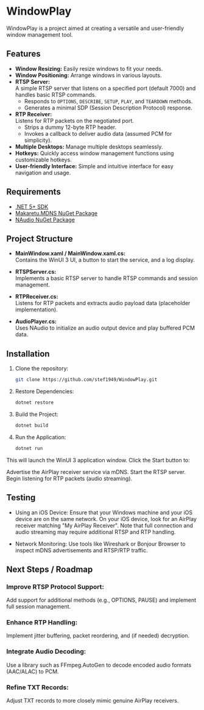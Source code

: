 # WindowPlay

WindowPlay is a project aimed at creating a versatile and user-friendly window management tool.

## Features

- **Window Resizing:** Easily resize windows to fit your needs.
- **Window Positioning:** Arrange windows in various layouts.
- **RTSP Server:**  
  A simple RTSP server that listens on a specified port (default 7000) and handles basic RTSP commands.  
  - Responds to `OPTIONS`, `DESCRIBE`, `SETUP`, `PLAY`, and `TEARDOWN` methods.
  - Generates a minimal SDP (Session Description Protocol) response.
- **RTP Receiver:**  
  Listens for RTP packets on the negotiated port.  
  - Strips a dummy 12-byte RTP header.
  - Invokes a callback to deliver audio data (assumed PCM for simplicity).
- **Multiple Desktops:** Manage multiple desktops seamlessly.
- **Hotkeys:** Quickly access window management functions using customizable hotkeys.
- **User-friendly Interface:** Simple and intuitive interface for easy navigation and usage.

## Requirements

- [.NET 5+ SDK](https://dotnet.microsoft.com/download)
- [Makaretu.MDNS NuGet Package](https://www.nuget.org/packages/Makaretu.MDNS/)
- [NAudio NuGet Package](https://www.nuget.org/packages/NAudio/)

## Project Structure

- **MainWindow.xaml / MainWindow.xaml.cs:**  
  Contains the WinUI 3 UI, a button to start the service, and a log display.

- **RTSPServer.cs:**  
  Implements a basic RTSP server to handle RTSP commands and session management.

- **RTPReceiver.cs:**  
  Listens for RTP packets and extracts audio payload data (placeholder implementation).

- **AudioPlayer.cs:**  
  Uses NAudio to initialize an audio output device and play buffered PCM data.

## Installation

1. Clone the repository:
   ```bash
   git clone https://github.com/stef1949/WindowPlay.git

2. Restore Dependencies:
   ```bash
   dotnet restore
3. Build the Project:
   ```bash
   dotnet build
4. Run the Application:
   ```bash
   dotnet run

This will launch the WinUI 3 application window. Click the Start button to:

Advertise the AirPlay receiver service via mDNS.
Start the RTSP server.
Begin listening for RTP packets (audio streaming).

## Testing
- Using an iOS Device:
Ensure that your Windows machine and your iOS device are on the same network. On your iOS device, look for an AirPlay receiver matching "My AirPlay Receiver". Note that full connection and audio streaming may require additional RTSP and RTP handling.

- Network Monitoring:
Use tools like Wireshark or Bonjour Browser to inspect mDNS advertisements and RTSP/RTP traffic.

## Next Steps / Roadmap
### Improve RTSP Protocol Support:
Add support for additional methods (e.g., OPTIONS, PAUSE) and implement full session management.
### Enhance RTP Handling:
Implement jitter buffering, packet reordering, and (if needed) decryption.
### Integrate Audio Decoding:
Use a library such as FFmpeg.AutoGen to decode encoded audio formats (AAC/ALAC) to PCM.
### Refine TXT Records:
Adjust TXT records to more closely mimic genuine AirPlay receivers.

